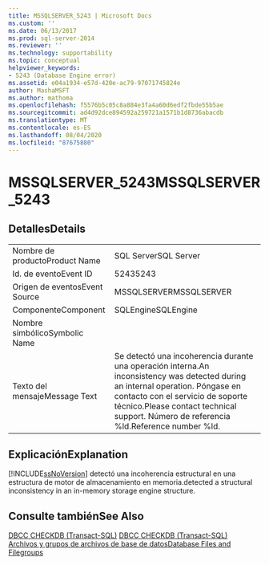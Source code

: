 ```yaml
---
title: MSSQLSERVER_5243 | Microsoft Docs
ms.custom: ''
ms.date: 06/13/2017
ms.prod: sql-server-2014
ms.reviewer: ''
ms.technology: supportability
ms.topic: conceptual
helpviewer_keywords:
- 5243 (Database Engine error)
ms.assetid: e04a1934-e57d-420e-ac79-97071745824e
author: MashaMSFT
ms.author: mathoma
ms.openlocfilehash: f5576b5c05c8a884e3fa4a60d6edf2fbde55b5ae
ms.sourcegitcommit: ad4d92dce894592a259721a1571b1d8736abacdb
ms.translationtype: MT
ms.contentlocale: es-ES
ms.lasthandoff: 08/04/2020
ms.locfileid: "87675880"
---
```

# <a name="mssqlserver_5243"></a><span data-ttu-id="a46e7-102">MSSQLSERVER_5243</span><span class="sxs-lookup"><span data-stu-id="a46e7-102">MSSQLSERVER_5243</span></span>
    
## <a name="details"></a><span data-ttu-id="a46e7-103">Detalles</span><span class="sxs-lookup"><span data-stu-id="a46e7-103">Details</span></span>  
  
|||  
|-|-|  
|<span data-ttu-id="a46e7-104">Nombre de producto</span><span class="sxs-lookup"><span data-stu-id="a46e7-104">Product Name</span></span>|<span data-ttu-id="a46e7-105">SQL Server</span><span class="sxs-lookup"><span data-stu-id="a46e7-105">SQL Server</span></span>|  
|<span data-ttu-id="a46e7-106">Id. de evento</span><span class="sxs-lookup"><span data-stu-id="a46e7-106">Event ID</span></span>|<span data-ttu-id="a46e7-107">5243</span><span class="sxs-lookup"><span data-stu-id="a46e7-107">5243</span></span>|  
|<span data-ttu-id="a46e7-108">Origen de eventos</span><span class="sxs-lookup"><span data-stu-id="a46e7-108">Event Source</span></span>|<span data-ttu-id="a46e7-109">MSSQLSERVER</span><span class="sxs-lookup"><span data-stu-id="a46e7-109">MSSQLSERVER</span></span>|  
|<span data-ttu-id="a46e7-110">Componente</span><span class="sxs-lookup"><span data-stu-id="a46e7-110">Component</span></span>|<span data-ttu-id="a46e7-111">SQLEngine</span><span class="sxs-lookup"><span data-stu-id="a46e7-111">SQLEngine</span></span>|  
|<span data-ttu-id="a46e7-112">Nombre simbólico</span><span class="sxs-lookup"><span data-stu-id="a46e7-112">Symbolic Name</span></span>||  
|<span data-ttu-id="a46e7-113">Texto del mensaje</span><span class="sxs-lookup"><span data-stu-id="a46e7-113">Message Text</span></span>|<span data-ttu-id="a46e7-114">Se detectó una incoherencia durante una operación interna.</span><span class="sxs-lookup"><span data-stu-id="a46e7-114">An inconsistency was detected during an internal operation.</span></span> <span data-ttu-id="a46e7-115">Póngase en contacto con el servicio de soporte técnico.</span><span class="sxs-lookup"><span data-stu-id="a46e7-115">Please contact technical support.</span></span> <span data-ttu-id="a46e7-116">Número de referencia %ld.</span><span class="sxs-lookup"><span data-stu-id="a46e7-116">Reference number %ld.</span></span>|  
  
## <a name="explanation"></a><span data-ttu-id="a46e7-117">Explicación</span><span class="sxs-lookup"><span data-stu-id="a46e7-117">Explanation</span></span>  
 [!INCLUDE[ssNoVersion](../../includes/ssnoversion-md.md)] <span data-ttu-id="a46e7-118">detectó una incoherencia estructural en una estructura de motor de almacenamiento en memoria.</span><span class="sxs-lookup"><span data-stu-id="a46e7-118">detected a structural inconsistency in an in-memory storage engine structure.</span></span>  
  
## <a name="see-also"></a><span data-ttu-id="a46e7-119">Consulte también</span><span class="sxs-lookup"><span data-stu-id="a46e7-119">See Also</span></span>  
 <span data-ttu-id="a46e7-120">[DBCC CHECKDB &#40;Transact-SQL&#41;](/sql/t-sql/database-console-commands/dbcc-checkdb-transact-sql) </span><span class="sxs-lookup"><span data-stu-id="a46e7-120">[DBCC CHECKDB &#40;Transact-SQL&#41;](/sql/t-sql/database-console-commands/dbcc-checkdb-transact-sql) </span></span>  
 [<span data-ttu-id="a46e7-121">Archivos y grupos de archivos de base de datos</span><span class="sxs-lookup"><span data-stu-id="a46e7-121">Database Files and Filegroups</span></span>](../databases/database-files-and-filegroups.md)  
  
  
